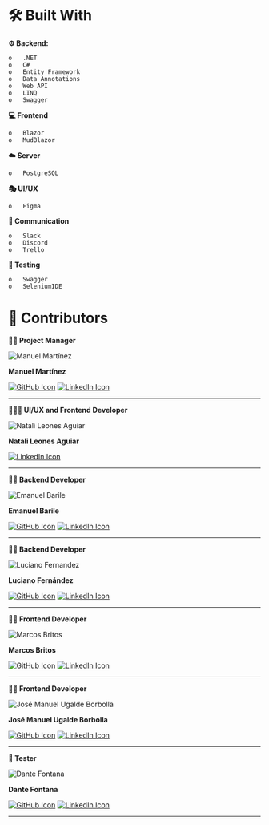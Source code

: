 # 🛠️ Built With

**⚙️ Backend:** 

    o	.NET
    o	C#
    o	Entity Framework
    o	Data Annotations
    o	Web API
    o	LINQ
    o	Swagger


**💻 Frontend**

    o	Blazor
    o	MudBlazor


**☁️ Server** 

    o	PostgreSQL


**🎭 UI/UX**

    o	Figma


**💬 Communication**

    o	Slack
    o	Discord
    o	Trello

**🧪 Testing**

    o	Swagger
    o	SeleniumIDE


# 🤝 Contributors


**👨‍💼 Project Manager**

![Manuel Martínez](https://iili.io/H4MHQuS.jpg)

**Manuel Martínez**

[![GitHub Icon](https://icons.iconarchive.com/icons/pictogrammers/material/48/github-icon.png)](https://github.com/Manu-Martinez) 
[![LinkedIn Icon](https://icons.iconarchive.com/icons/limav/flat-gradient-social/48/Linkedin-icon.png)](https://www.linkedin.com/in/manuelmartinez92) 

---

**🎨👨‍💻 UI/UX and Frontend Developer**

![Natali Leones Aguiar](https://iili.io/H4MHZw7.jpg)

**Natali Leones Aguiar**

[![LinkedIn Icon](https://icons.iconarchive.com/icons/limav/flat-gradient-social/48/Linkedin-icon.png)](https://www.linkedin.com/in/na-leones-aguiar) 

---

**👨‍💻 Backend Developer**

![Emanuel Barile](https://iili.io/HMae3hP.jpg)

**Emanuel Barile**

[![GitHub Icon](https://icons.iconarchive.com/icons/pictogrammers/material/48/github-icon.png)](https://github.com/EmanuelBarile) 
[![LinkedIn Icon](https://icons.iconarchive.com/icons/limav/flat-gradient-social/48/Linkedin-icon.png)](https://www.linkedin.com/in/emanuel-barile) 

---

**👨‍💻 Backend Developer**

![Luciano Fernandez](https://iili.io/HV3aByu.jpg)

**Luciano Fernández**

[![GitHub Icon](https://icons.iconarchive.com/icons/pictogrammers/material/48/github-icon.png)](https://github.com/FZ-developer) 
[![LinkedIn Icon](https://icons.iconarchive.com/icons/limav/flat-gradient-social/48/Linkedin-icon.png)](https://www.linkedin.com/in/fz-developer) 

---

**👩‍💻 Frontend Developer**

![Marcos Britos](https://iili.io/HvGRcS2.jpg)

**Marcos Britos**

[![GitHub Icon](https://icons.iconarchive.com/icons/pictogrammers/material/48/github-icon.png)](https://github.com/Exequiel65) 
[![LinkedIn Icon](https://icons.iconarchive.com/icons/limav/flat-gradient-social/48/Linkedin-icon.png)](https://www.linkedin.com/in/marcos-britos) 

---

**👨‍💻 Frontend Developer**

![José Manuel Ugalde Borbolla](https://iili.io/H4MHL92.jpg)

**José Manuel Ugalde Borbolla**

[![GitHub Icon](https://icons.iconarchive.com/icons/pictogrammers/material/48/github-icon.png)](https://github.com/kawpls) 
[![LinkedIn Icon](https://icons.iconarchive.com/icons/limav/flat-gradient-social/48/Linkedin-icon.png)](https://www.linkedin.com/in/manuelub93)

---

**🧪 Tester**

![Dante Fontana](https://iili.io/H4Mf8Ja.jpg)

**Dante Fontana**

[![GitHub Icon](https://icons.iconarchive.com/icons/pictogrammers/material/48/github-icon.png)](https://github.com/maurifl) 
[![LinkedIn Icon](https://icons.iconarchive.com/icons/limav/flat-gradient-social/48/Linkedin-icon.png)](https://www.linkedin.com/in/maurifl)

---
